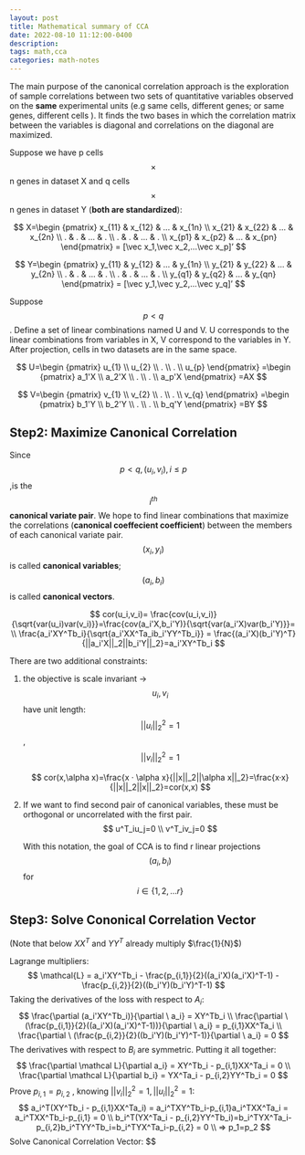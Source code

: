 ```yaml
---
layout: post
title: Mathematical summary of CCA
date: 2022-08-10 11:12:00-0400
description: 
tags: math,cca
categories: math-notes
---
```

The main purpose of the canonical correlation approach is the exploration of sample correlations between two sets of quantitative variables observed on the **same** experimental units (e.g same cells, different genes; or same genes, different cells ). It finds the two bases in which the correlation matrix between the variables is diagonal and correlations on the diagonal are maximized. 

Suppose we have p cells $$\times$$ n genes in dataset X and q cells $$\times $$ n genes in dataset Y (**both are standardized**):

$$
X=\begin {pmatrix} x_{11} & x_{12} & ... & x_{1n} \\
                   x_{21} & x_{22} & ... & x_{2n} \\
                   . & . & ... & . \\
                   . & . & ... & . \\
                   x_{p1} & x_{p2} & ... & x_{pn}  \end{pmatrix} = [\vec x_1,\vec x_2,...\vec x_p]’
$$

$$
Y=\begin {pmatrix} y_{11} & y_{12} & ... & y_{1n} \\
                   y_{21} & y_{22} & ... & y_{2n} \\
                   . & . & ... & . \\
                   . & . & ... & . \\
                   y_{q1} & y_{q2} & ... & y_{qn}  \end{pmatrix} = [\vec y_1,\vec y_2,...\vec y_q]’ 
$$

Suppose $$p<q$$ . Define a set of linear combinations named U and V. U corresponds to the linear combinations from variables in X, V correspond to the variables in Y. After projection, cells in two datasets are in the same space. 

$$
U=\begin {pmatrix} u_{1}  \\
                   u_{2}  \\
                   .  \\
                   . \\
                   u_{p}  \end{pmatrix} 
 =\begin {pmatrix} a_1'X  \\
                   a_2'X  \\
                   .  \\
                   . \\
                   a_p'X  \end{pmatrix}  =AX
$$  

$$
V=\begin {pmatrix} v_{1}  \\
                   v_{2}  \\
                   .  \\
                   . \\
                   v_{q}  \end{pmatrix} 
 =\begin {pmatrix} b_1'Y \\
                   b_2'Y  \\
                   .  \\
                   . \\
                   b_q'Y  \end{pmatrix} =BY
$$

## Step2: Maximize Canonical Correlation

Since $$p<q, (u_i,v_i), i≤p$$,is the $$i^{th}$$ **canonical variate pair**. We hope to find linear combinations that maximize the correlations (**canonical coeffecient coefficient**) between the members of each canonical variate pair. $$(x_i,y_i)$$ is called **canonical variables**; $$(a_i,b_i)$$ is called **canonical vectors**. 

$$
cor(u_i,v_i)= \frac{cov(u_i,v_i)}{\sqrt{var(u_i)var(v_i)}}=\frac{cov(a_i'X,b_i'Y)}{\sqrt{var(a_i'X)var(b_i'Y)}}=
\\ \frac{a_i'XY^Tb_i}{\sqrt{a_i'XX^Ta_ib_i'YY^Tb_i}} = \frac{(a_i'X)(b_i'Y)^T}{||a_i'X||_2||b_i'Y||_2}=a_i'XY^Tb_i
$$


There are two additional constraints: 

1. the objective is scale invariant -> $$u_i, v_i$$ have unit length: $$||u_i||_2^2=1$$,  $$||v_i||_2^2=1$$

   $$
   cor(x,\alpha x)=\frac{x · \alpha x}{||x||_2||\alpha x||_2}=\frac{x·x}{||x||_2||x||_2}=cor(x,x)
   $$
   
2. If we want to find second pair of canonical variables, these must be orthogonal or uncorrelated with the first pair. 
   $$
   u^T_iu_j=0  \\ v^T_iv_j=0
   $$
   
   With this notation, the goal of CCA is to find r linear projections $$(a_i,b_i)$$ for $$i\in \left\{ 1,2,...r\right\}$$


## Step3: Solve Cononical Correlation Vector

(Note that below $XX^T$ and $YY^T$ already multiply $\frac{1}{N}$)

Lagrange multipliers:
$$
\mathcal{L} = a_i'XY^Tb_i - \frac{p_{i,1}}{2}((a_i'X)(a_i'X)^T-1) - \frac{p_{i,2}}{2}((b_i'Y)(b_i'Y)^T-1)
$$
Taking the derivatives of the loss with respect to $A_i$:
$$
\frac{\partial (a_i'XY^Tb_i)}{\partial \ a_i} = XY^Tb_i
\\
\frac{\partial \ (\frac{p_{i,1}}{2}((a_i'X)(a_i'X)^T-1))}{\partial \ a_i} = p_{i,1}XX^Ta_i
\\
\frac{\partial \ (\frac{p_{i,2}}{2}((b_i'Y)(b_i'Y)^T-1)}{\partial \ a_i} = 0
$$
The derivatives with respect to $B_i$ are symmetric. Putting it all together: 
$$
\frac{\partial \mathcal L}{\partial a_i} = XY^Tb_i -  p_{i,1}XX^Ta_i = 0
\\
\frac{\partial \mathcal L}{\partial b_i} = YX^Ta_i -  p_{i,2}YY^Tb_i = 0
$$
 Prove $p_{i,1}=p_{i,2}$ , knowing  $||v_i||_2^2=1 ,||u_i||_2^2=1$: 
$$
a_i^T(XY^Tb_i -  p_{i,1}XX^Ta_i) = a_i^TXY^Tb_i-p_{i,1}a_i^TXX^Ta_i = a_i^TXX^Tb_i-p_{i,1} = 0 
\\
b_i^T(YX^Ta_i -  p_{i,2}YY^Tb_i)=b_i^TYX^Ta_i-p_{i,2}b_i^TYY^Tb_i=b_i^TYX^Ta_i-p_{i,2} = 0 
\\
=> p_1=p_2
$$
Solve Canonical Correlation Vector:
$$
